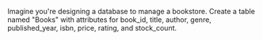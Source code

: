 Imagine you're designing a database to manage a bookstore. Create a table named "Books" with attributes for book_id, title, author, genre, published_year, isbn, price, rating, and stock_count.
